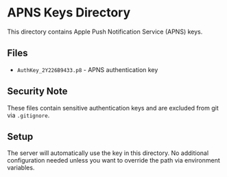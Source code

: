 # APNS Keys Directory

This directory contains Apple Push Notification Service (APNS) keys.

## Files
- `AuthKey_2Y226B9433.p8` - APNS authentication key

## Security Note
These files contain sensitive authentication keys and are excluded from git via `.gitignore`.

## Setup
The server will automatically use the key in this directory. No additional configuration needed unless you want to override the path via environment variables.